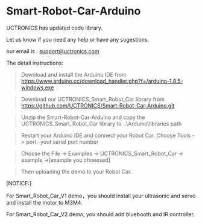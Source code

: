 # Smart-Robot-Car-Arduino

UCTRONICS has updated code library.

Let us know if you need any help or have any sugestions.

our email is : support@uctronics.com

The  detail  instructions:

> Download and install the Arduino IDE from https://www.arduino.cc/download_handler.php?f=/arduino-1.8.5-windows.exe

> Download our UCTRONICS_Smart_Robot_Car library from https://github.com/UCTRONICS/Smart-Robot-Car-Arduino.git

> Unzip the Smart-Robot-Car-Arduino and copy the UCTRONICS_Smart_Robot_Car library to ..\Arduino\libraries path

> Restart your Arduino IDE and connect your Robot Car. Choose Tools -> port -yout serial port number

> Choose the File -> Examples -> UCTRONICS_Smart_Robot_Car -> example ->[example you choeesed] 

>Then uploading the demo to your Robot Car.

[NOTICE:]

For Smart_Robot_Car_V1 demo，you should install your ultrasonic and servo and install the motor to M3M4.

For Smart_Robot_Car_V2 demo, you should add bluebooth and IR controller.








 



















  











